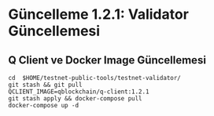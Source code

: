 # Güncelleme 1.2.1: Validator Güncellemesi

## Q Client ve Docker Image Güncellemesi
```
cd  $HOME/testnet-public-tools/testnet-validator/
git stash && git pull
QCLIENT_IMAGE=qblockchain/q-client:1.2.1
git stash apply && docker-compose pull
docker-compose up -d
```
